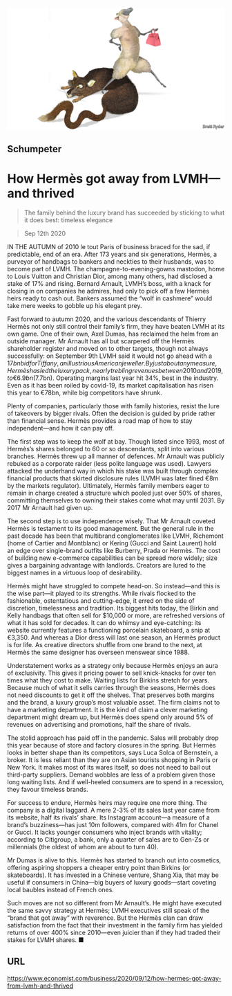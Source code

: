 ![](./images/20200912_WBD000_0.jpg)

## Schumpeter

# How Hermès got away from LVMH—and thrived

> The family behind the luxury brand has succeeded by sticking to what it does best: timeless elegance

> Sep 12th 2020

IN THE AUTUMN of 2010 le tout Paris of business braced for the sad, if predictable, end of an era. After 173 years and six generations, Hermès, a purveyor of handbags to bankers and neckties to their husbands, was to become part of LVMH. The champagne-to-evening-gowns mastodon, home to Louis Vuitton and Christian Dior, among many others, had disclosed a stake of 17% and rising. Bernard Arnault, LVMH’s boss, with a knack for closing in on companies he admires, had only to pick off a few Hermès heirs ready to cash out. Bankers assumed the “wolf in cashmere” would take mere weeks to gobble up his elegant prey.

Fast forward to autumn 2020, and the various descendants of Thierry Hermès not only still control their family’s firm, they have beaten LVMH at its own game. One of their own, Axel Dumas, has reclaimed the helm from an outside manager. Mr Arnault has all but scarpered off the Hermès shareholder register and moved on to other targets, though not always successfully: on September 9th LVMH said it would not go ahead with a $17bn bid for Tiffany, an illustrious American jeweller. By just about any measure, Hermès has led the luxury pack, nearly trebling revenues between 2010 and 2019, to €6.9bn ($7.7bn). Operating margins last year hit 34%, best in the industry. Even as it has been roiled by covid-19, its market capitalisation has risen this year to €78bn, while big competitors have shrunk.

Plenty of companies, particularly those with family histories, resist the lure of takeovers by bigger rivals. Often the decision is guided by pride rather than financial sense. Hermès provides a road map of how to stay independent—and how it can pay off.

The first step was to keep the wolf at bay. Though listed since 1993, most of Hermès’s shares belonged to 60 or so descendants, split into various branches. Hermès threw up all manner of defences. Mr Arnault was publicly rebuked as a corporate raider (less polite language was used). Lawyers attacked the underhand way in which his stake was built through complex financial products that skirted disclosure rules (LVMH was later fined €8m by the markets regulator). Ultimately, Hermès family members eager to remain in charge created a structure which pooled just over 50% of shares, committing themselves to owning their stakes come what may until 2031. By 2017 Mr Arnault had given up.

The second step is to use independence wisely. That Mr Arnault coveted Hermès is testament to its good management. But the general rule in the past decade has been that multibrand conglomerates like LVMH, Richemont (home of Cartier and Montblanc) or Kering (Gucci and Saint Laurent) hold an edge over single-brand outfits like Burberry, Prada or Hermès. The cost of building new e-commerce capabilities can be spread more widely; size gives a bargaining advantage with landlords. Creators are lured to the biggest names in a virtuous loop of desirability.

Hermès might have struggled to compete head-on. So instead—and this is the wise part—it played to its strengths. While rivals flocked to the fashionable, ostentatious and cutting-edge, it erred on the side of discretion, timelessness and tradition. Its biggest hits today, the Birkin and Kelly handbags that often sell for $10,000 or more, are refreshed versions of what it has sold for decades. It can do whimsy and eye-catching: its website currently features a functioning porcelain skateboard, a snip at €3,350. And whereas a Dior dress will last one season, an Hermès product is for life. As creative directors shuffle from one brand to the next, at Hermès the same designer has overseen menswear since 1988.

Understatement works as a strategy only because Hermès enjoys an aura of exclusivity. This gives it pricing power to sell knick-knacks for over ten times what they cost to make. Waiting lists for Birkins stretch for years. Because much of what it sells carries through the seasons, Hermès does not need discounts to get it off the shelves. That preserves both margins and the brand, a luxury group’s most valuable asset. The firm claims not to have a marketing department. It is the kind of claim a clever marketing department might dream up, but Hermès does spend only around 5% of revenues on advertising and promotions, half the share of rivals.

The stolid approach has paid off in the pandemic. Sales will probably drop this year because of store and factory closures in the spring. But Hermès looks in better shape than its competitors, says Luca Solca of Bernstein, a broker. It is less reliant than they are on Asian tourists shopping in Paris or New York. It makes most of its wares itself, so does not need to bail out third-party suppliers. Demand wobbles are less of a problem given those long waiting lists. And if well-heeled consumers are to spend in a recession, they favour timeless brands.

For success to endure, Hermès heirs may require one more thing. The company is a digital laggard. A mere 2-3% of its sales last year came from its website, half its rivals’ share. Its Instagram account—a measure of a brand’s buzziness—has just 10m followers, compared with 41m for Chanel or Gucci. It lacks younger consumers who inject brands with vitality; according to Citigroup, a bank, only a quarter of sales are to Gen-Zs or millennials (the oldest of whom are about to turn 40).

Mr Dumas is alive to this. Hermès has started to branch out into cosmetics, offering aspiring shoppers a cheaper entry point than Birkins (or skateboards). It has invested in a Chinese venture, Shang Xia, that may be useful if consumers in China—big buyers of luxury goods—start coveting local baubles instead of French ones.

Such moves are not so different from Mr Arnault’s. He might have executed the same savvy strategy at Hermès; LVMH executives still speak of the “brand that got away” with reverence. But the Hermès clan can draw satisfaction from the fact that their investment in the family firm has yielded returns of over 400% since 2010—even juicier than if they had traded their stakes for LVMH shares. ■

## URL

https://www.economist.com/business/2020/09/12/how-hermes-got-away-from-lvmh-and-thrived
